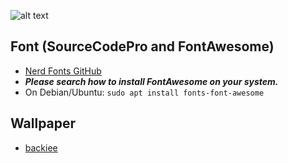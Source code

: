 ![alt text](https://raw.githubusercontent.com/Murzchnvok/polybar-nord/master/polybar-nord.png)

## Font (SourceCodePro and FontAwesome)
- [Nerd Fonts GitHub](https://github.com/ryanoasis/nerd-fonts)
- ***Please search how to install FontAwesome on your system.***
- On Debian/Ubuntu: `sudo apt install fonts-font-awesome`

## Wallpaper
- [backiee](https://backiee.com/wallpaper/fantasy/58875)
